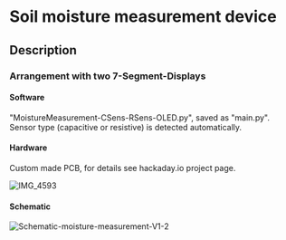 # Soil moisture measurement device

## Description

### Arrangement with two 7-Segment-Displays

#### Software

"MoistureMeasurement-CSens-RSens-OLED.py", saved as "main.py". Sensor type (capacitive or resistive) is detected automatically.

#### Hardware

Custom made PCB, for details see hackaday.io project page. 

![IMG_4593](https://github.com/user-attachments/assets/c57db40c-20c0-4857-a6d2-75358c940919)

#### Schematic

![Schematic-moisture-measurement-V1-2](https://github.com/user-attachments/assets/1d7e0ff7-5589-4a1d-ba5e-069fe89252df)
